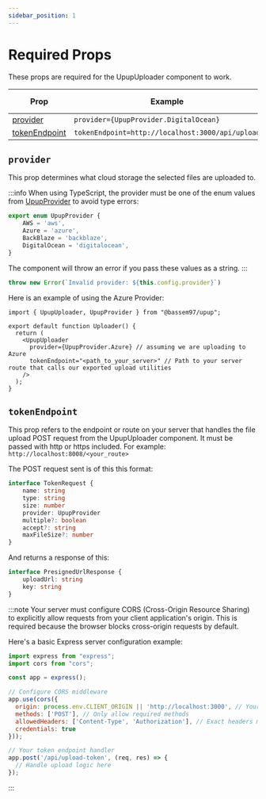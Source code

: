 ```yaml
---
sidebar_position: 1
---
```


# Required Props

These props are required for the UpupUploader component to work.

| Prop | Example | Type | Status | Default Value |
| ---  | ------- | ---- | ------ | ------------- |
| [provider](#provider) | `provider={UpupProvider.DigitalOcean}` | UpupProvider | required | - |
| [tokenEndpoint](#tokenendpoint) | `tokenEndpoint=http://localhost:3000/api/upload` | string | required | - |

## `provider`

This prop determines what cloud storage the selected files are uploaded to.

:::info
When using TypeScript, the provider must be one of the enum values from [UpupProvider](/docs/category/upupuploader) to avoid type errors:

```typescript
export enum UpupProvider {
    AWS = 'aws',
    Azure = 'azure',
    BackBlaze = 'backblaze',
    DigitalOcean = 'digitalocean',
}
```

The component will throw an error if you pass these values as a string.
:::

```typescript
throw new Error(`Invalid provider: ${this.config.provider}`)
```

Here is an example of using the Azure Provider:

```tsx
import { UpupUploader, UpupProvider } from "@bassem97/upup";

export default function Uploader() {
  return (
    <UpupUploader
      provider={UpupProvider.Azure} // assuming we are uploading to Azure
      tokenEndpoint="<path_to_your_server>" // Path to your server route that calls our exported upload utilities
    />
  );
}
```

## `tokenEndpoint`

This prop refers to the endpoint or route on your server that handles the file upload POST request from the UpupUploader component. It must be passed with http or https included. For example: `http://localhost:8008/<your_route>`

The POST request sent is of this this format:

```typescript
interface TokenRequest {
    name: string
    type: string
    size: number
    provider: UpupProvider
    multiple?: boolean
    accept?: string
    maxFileSize?: number
}
```

And returns a response of this:

```typescript
interface PresignedUrlResponse {
    uploadUrl: string
    key: string
}
```

:::note
Your server must configure CORS (Cross-Origin Resource Sharing) to explicitly allow requests from your client application's origin. This is required because the browser blocks cross-origin requests by default.

Here's a basic Express server configuration example:

```javascript
import express from "express";
import cors from "cors";

const app = express();

// Configure CORS middleware
app.use(cors({
  origin: process.env.CLIENT_ORIGIN || 'http://localhost:3000', // Your client's origin
  methods: ['POST'], // Only allow required methods
  allowedHeaders: ['Content-Type', 'Authorization'], // Exact headers might vary based on your server setup
  credentials: true
}));

// Your token endpoint handler
app.post('/api/upload-token', (req, res) => {
  // Handle upload logic here
});
```

:::
